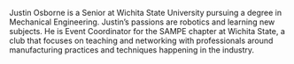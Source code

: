 Justin Osborne is a Senior at Wichita State University pursuing a degree in Mechanical Engineering. Justin’s passions are robotics and learning new subjects. He is Event Coordinator for the SAMPE chapter at Wichita State, a club that focuses on teaching and networking with professionals around manufacturing practices and techniques happening in the industry.
